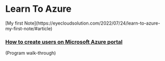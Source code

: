 <h1>Learn To Azure</h1>
 [My first Note](https://eyecloudsolution.com/2022/07/24/learn-to-azure-my-first-note/#article) 
 
 ### [How to create users on Microsoft Azure portal ](https://www.youtube.com/watch?v=rl8vx370wIU&t=1s)

(Program walk-through)
